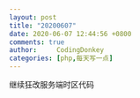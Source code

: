 ```yaml
---
layout: post
title: "20200607"
date: 2020-06-07 12:44:56 +0800
comments: true
author:     CodingDonkey
categories: [php,每天写一点]
---
```


继续狂改服务端时区代码

